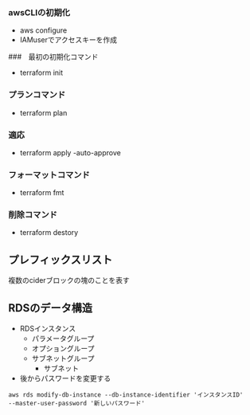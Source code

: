 ### awsCLIの初期化
- aws configure
- IAMuserでアクセスキーを作成

###　最初の初期化コマンド
- terraform init

### プランコマンド
- terraform plan

### 適応
- terraform apply -auto-approve

### フォーマットコマンド
- terraform fmt

### 削除コマンド
- terraform destory



## プレフィックスリスト
複数のciderブロックの塊のことを表す

## RDSのデータ構造
- RDSインスタンス
  - パラメータグループ
  - オプショングループ
  - サブネットグループ
    - サブネット
- 後からパスワードを変更する
```shell
aws rds modify-db-instance --db-instance-identifier 'インスタンスID' 
--master-user-password '新しいパスワード'
```